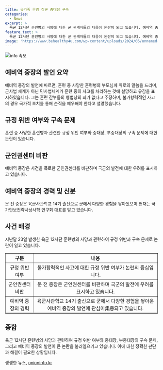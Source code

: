 ```yaml
---
title: 유가족 운명 장군 중대장 구속
categories:
  - News
excerpt: >
  육군 12사단 훈련병의 사망에 대한 군 관계자들의 대응이 논란이 되고 있습니다. 예비역 중장은 중대장과 부중대장의 구속을 반대하며 국군의 훈련이 소홀해질 우려를 표명했습니다. 또한, 훈련 중의 사고를 민사법 체계가 아닌 군사법 체계로 처리하는 것에 대해 강하게 비판했습니다. 또한 중장은 군인권센터를 향해 비판을 쏟아내며 논란을 일으켰습니다. 사건과 관련된 기관들과 인물들에 대한 지적을 통해 논란이 확산되고 있습니다.
feature_text: >
  육군 12사단 훈련병의 사망에 대한 군 관계자들의 대응이 논란이 되고 있습니다. 예비역 중장은 중대장과 부중대장의 구속을 반대하며 국군의 훈련이 소홀해질 우려를 표명했습니다. 또한, 훈련 중의 사고를 민사법 체계가 아닌 군사법 체계로 처리하는 것에 대해 강하게 비판했습니다. 또한 중장은 군인권센터를 향해 비판을 쏟아내며 논란을 일으켰습니다. 사건과 관련된 기관들과 인물들에 대한 지적을 통해 논란이 확산되고 있습니다.
image: 'https://www.behealthy4u.com/wp-content/uploads/2024/06/unnamed-file.png'
---
```


<p><img src="https://www.behealthy4u.com/wp-content/uploads/2024/06/unnamed-file.png" alt="info 속보" /></p>

<h2 data-ke-size="size26">예비역 중장의 발언 요약</h2>

<p data-ke-size="size16">예비역 중장의 발언에 따르면, 훈련 중 사망한 훈련병의 부모님께 위로의 말씀을 드리며, 군사법 체계가 아닌 민사법체계가 훈련 중의 사고를 처리하는 것에 실망하고 유감을 표시하였습니다. 그는 훈련 간부들의 형법상의 죄가 없다고 주장하며, 불가항력적인 사고의 경우 국가적 조치를 통해 순직을 예우해야 한다고 설명했습니다.</p>

<h2 data-ke-size="size26">규정 위반 여부와 구속 문제</h2>

<p data-ke-size="size16">훈련 중 사망한 훈련병과 관련한 규정 위반 여부와 중대장, 부중대장의 구속 문제에 대한 논란이 있습니다.</p>

<h2 data-ke-size="size26">군인권센터 비판</h2>

<p data-ke-size="size16">예비역 중장은 사건을 폭로한 군인권센터를 비판하며 국군의 발전에 대한 우려를 표시하고 있습니다.</p>

<h2 data-ke-size="size26">예비역 중장의 경력 및 신분</h2>

<p data-ke-size="size16">문 전 중장은 육군사관학교 14기 출신으로 군에서 다양한 경험을 쌓아왔으며 현재는 국가안보전략사상사학 연구회 대표를 맡고 있습니다.</p>

<h2 data-ke-size="size26">사건 배경</h2>

<p data-ke-size="size16">지난달 23일 발생한 육군 12사단 훈련병의 사망과 관련하여 규정 위반과 구속 문제로 논란이 일고 있습니다.</p>

<table style="width: 100%;" border="1">
<tbody>
<tr>
<td style="text-align: center; height: 17px;"><b>구분</b></td>
<td style="text-align: center; height: 17px;"><b>내용</b></td>
</tr>
<tr>
<td style="text-align: center; height: 17px;">규정 위반 여부</td>
<td style="text-align: center; height: 17px;">불가항력적인 사고에 대한 규정 위반 여부가 논란의 중심입니다.</td>
</tr>
<tr>
<td style="text-align: center; height: 17px;">군인권센터 비판</td>
<td style="text-align: center; height: 17px;">문 전 중장은 군인권센터를 비판하며 국군의 발전에 우려를 표시하고 있습니다.</td>
</tr>
<tr>
<td style="text-align: center; height: 17px;">예비역 중장의 경력</td>
<td style="text-align: center; height: 17px;">육군사관학교 14기 출신으로 군에서 다양한 경험을 쌓아온 예비역 중장의 발언에 관심이集중되고 있습니다.</td>
</tr>
</tbody>
</table>

<h2 data-ke-size="size26">종합</h2>

<p data-ke-size="size16">육군 12사단 훈련병의 사망과 관련하여 규정 위반 여부와 중대장, 부중대장의 구속 문제, 그리고 예비역 중장의 발언이 큰 논란을 불러일으키고 있습니다. 이에 대한 정확한 판단과 해결이 필요한 상황입니다.</p>
생생한 뉴스, <a href="https://onioninfo.kr" rel="dofollow">onioninfo.kr</a>


